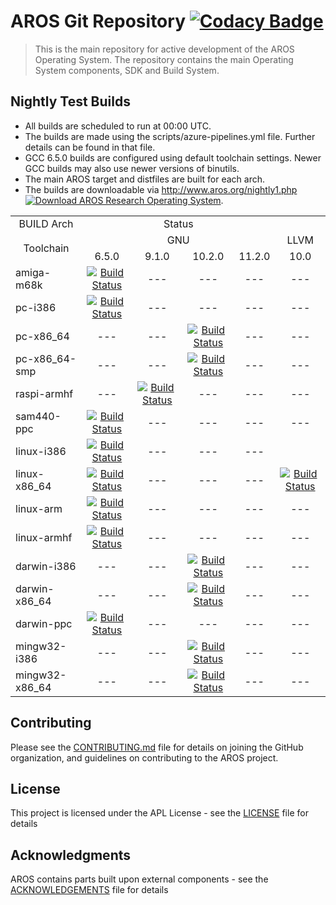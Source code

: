# AROS Git Repository [![Codacy Badge](https://app.codacy.com/project/badge/Grade/8dd5a86f87064c14ba75f291c045e788)](https://www.codacy.com/gh/aros-development-team/AROS/dashboard?utm_source=github.com&amp;utm_medium=referral&amp;utm_content=aros-development-team/AROS&amp;utm_campaign=Badge_Grade)

> This is the main repository for active development of the AROS Operating System.
> The repository contains the main Operating System components, SDK and Build System.


## Nightly Test Builds


* All builds are scheduled to run at 00:00 UTC.
* The builds are made using the scripts/azure-pipelines.yml file. Further details can be found in that file.
* GCC 6.5.0 builds are configured using default toolchain settings. Newer GCC builds may also use newer versions of binutils.
* The main AROS target and distfiles are built for each arch.
* The builds are downloadable via http://www.aros.org/nightly1.php [![Download AROS Research Operating System](https://img.shields.io/sourceforge/dt/aros.svg)](https://sourceforge.net/projects/aros/files/nightly2/).

<table>
  <tr>
    <td style="text-align:center">BUILD Arch</td>
    <td colspan=4 style="text-align:center">Status</td>
  </tr>
  <tr>
    <td rowspan=2 style="text-align:center">Toolchain</td>
    <td colspan="4" style="text-align:center">GNU</td>
    <td style="text-align:center">LLVM</td>
  </tr>
  <tr>
    <td style="text-align:center">6.5.0</td>
    <td style="text-align:center">9.1.0</td>
    <td style="text-align:center">10.2.0</td>
    <td style="text-align:center">11.2.0</td>
    <td style="text-align:center">10.0</td>
  </tr>
  <tr>
    <td>amiga-m68k</td>
    <td style="text-align:center">
      <a href="https://dev.azure.com/aros-development-team/AROS/_build/latest?definitionId=14&branchName=master"><img alt="Build Status" src="https://dev.azure.com/aros-development-team/AROS/_apis/build/status/aros-development-team.AROS-amiga-m68k?branchName=master"></a>
    </td>
    <td style="text-align:center"> --- </td>
    <td style="text-align:center"> --- </td>
    <td style="text-align:center"> --- </td>
    <td style="text-align:center"> --- </td>
  </tr>
  <tr>
    <td>pc-i386</td>
    <td style="text-align:center">
      <a href="https://dev.azure.com/aros-development-team/AROS/_build/latest?definitionId=16&branchName=master"><img alt="Build Status" src="https://dev.azure.com/aros-development-team/AROS/_apis/build/status/aros-development-team.AROS-pc-i386?branchName=master"></a>
    </td>
    <td style="text-align:center"> --- </td>
    <td style="text-align:center"> --- </td>
    <td style="text-align:center"> --- </td>
    <td style="text-align:center"> --- </td>
  </tr>
  <tr>
    <td>pc-x86_64</td>
    <td style="text-align:center"> --- </td>
    <td style="text-align:center"> --- </td>
    <td style="text-align:center">
      <a href="https://dev.azure.com/aros-development-team/AROS/_build/latest?definitionId=17&branchName=master"><img alt="Build Status" src="https://dev.azure.com/aros-development-team/AROS/_apis/build/status/aros-development-team.AROS-pc-x86_64?branchName=master"></a>
    </td>
    <td style="text-align:center"> --- </td>
    <td style="text-align:center"> --- </td>
  </tr>
  <tr>
    <td>pc-x86_64-smp</td>
    <td style="text-align:center"> --- </td>
    <td style="text-align:center"> --- </td>
    <td style="text-align:center">
      <a href="https://dev.azure.com/aros-development-team/AROS/_build/latest?definitionId=15&branchName=master"><img alt="Build Status" src="https://dev.azure.com/aros-development-team/AROS/_apis/build/status/aros-development-team.AROS-pc-x86_64-smp?branchName=master"></a>
    </td>
    <td style="text-align:center"> --- </td>
    <td style="text-align:center"> --- </td>
  </tr>
  <tr>
    <td>raspi-armhf</td>
    <td style="text-align:center"> --- </td>
    <td style="text-align:center">
      <a href="https://dev.azure.com/aros-development-team/AROS/_build/latest?definitionId=19&branchName=master"><img alt="Build Status" src="https://dev.azure.com/aros-development-team/AROS/_apis/build/status/aros-development-team.AROS-raspi-armhf?branchName=master"></a>
    </td>
    <td style="text-align:center"> --- </td>
    <td style="text-align:center"> --- </td>
    <td style="text-align:center"> --- </td>
  </tr>
  <tr>
    <td>sam440-ppc</td>
    <td style="text-align:center">
      <a href="https://dev.azure.com/aros-development-team/AROS/_build/latest?definitionId=20&branchName=master"><img alt="Build Status" src="https://dev.azure.com/aros-development-team/AROS/_apis/build/status/aros-development-team.AROS-sam440-ppc?branchName=master"></a>
    </td>
    <td style="text-align:center"> --- </td>
    <td style="text-align:center"> --- </td>
    <td style="text-align:center"> --- </td>
    <td style="text-align:center"> --- </td>
  </tr>
  <tr>
    <td>linux-i386</td>
    <td style="text-align:center">
      <a href="https://dev.azure.com/aros-development-team/AROS/_build/latest?definitionId=21&branchName=master"><img alt="Build Status" src="https://dev.azure.com/aros-development-team/AROS/_apis/build/status/aros-development-team.AROS-linux-i386?branchName=master"></a>
    </td>
    <td style="text-align:center"> --- </td>
    <td style="text-align:center"> --- </td>
    <td style="text-align:center"> --- </td>
  </tr>
  <tr>
    <td>linux-x86_64</td>
    <td style="text-align:center">
      <a href="https://dev.azure.com/aros-development-team/AROS/_build/latest?definitionId=18&branchName=master"><img alt="Build Status" src="https://dev.azure.com/aros-development-team/AROS/_apis/build/status/aros-development-team.AROS-linux-x86_64-gnu?branchName=master"></a>
    </td>
    <td style="text-align:center"> --- </td>
    <td style="text-align:center"> --- </td>
    <td style="text-align:center"> --- </td>
    <td style="text-align:center">
      <a href="https://dev.azure.com/aros-development-team/AROS/_build/latest?definitionId=26&branchName=master"><img alt="Build Status" src="https://dev.azure.com/aros-development-team/AROS/_apis/build/status/aros-development-team.AROS-linux-x86_64-llvm?branchName=master"></a>
    </td>
  </tr>
  <tr>
    <td>linux-arm</td>
    <td style="text-align:center">
      <a href="https://dev.azure.com/aros-development-team/AROS/_build/latest?definitionId=29&branchName=master"><img alt="Build Status" src="https://dev.azure.com/aros-development-team/AROS/_apis/build/status/aros-development-team.AROS-linux-arm?branchName=master"></a>
    </td>
    <td style="text-align:center"> --- </td>
    <td style="text-align:center"> --- </td>
    <td style="text-align:center"> --- </td>
    <td style="text-align:center"> --- </td>
  </tr>
  <tr>
    <td>linux-armhf</td>
    <td style="text-align:center">
      <a href="https://dev.azure.com/aros-development-team/AROS/_build/latest?definitionId=28&branchName=master"><img alt="Build Status" src="https://dev.azure.com/aros-development-team/AROS/_apis/build/status/aros-development-team.AROS-linux-armhf?branchName=master"></a>
    </td>
    <td style="text-align:center"> --- </td>
    <td style="text-align:center"> --- </td>
    <td style="text-align:center"> --- </td>
    <td style="text-align:center"> --- </td>
  </tr>
  <tr>
    <td>darwin-i386</td>
    <td style="text-align:center"> --- </td>
    <td style="text-align:center"> --- </td>
    <td style="text-align:center">
      <a href="https://dev.azure.com/aros-development-team/AROS/_build/latest?definitionId=24&branchName=master"><img alt="Build Status" src="https://dev.azure.com/aros-development-team/AROS/_apis/build/status/aros-development-team.AROS-darwin-i386?branchName=master"></a>
    </td>
    <td style="text-align:center"> --- </td>
    <td style="text-align:center"> --- </td>
  </tr>
  <tr>
    <td>darwin-x86_64</td>
    <td style="text-align:center"> --- </td>
    <td style="text-align:center"> --- </td>
    <td style="text-align:center">
      <a href="https://dev.azure.com/aros-development-team/AROS/_build/latest?definitionId=22&branchName=master"><img alt="Build Status" src="https://dev.azure.com/aros-development-team/AROS/_apis/build/status/aros-development-team.AROS-darwin-x86_64?branchName=master"></a>
    </td>
    <td style="text-align:center"> --- </td>
    <td style="text-align:center"> --- </td>
  </tr>
  <tr>
    <td>darwin-ppc</td>
    <td style="text-align:center">
      <a href="https://dev.azure.com/aros-development-team/AROS/_build/latest?definitionId=25&branchName=master"><img alt="Build Status" src="https://dev.azure.com/aros-development-team/AROS/_apis/build/status/aros-development-team.AROS-darwin-ppc?branchName=master"></a>
    </td>
    <td style="text-align:center"> --- </td>
    <td style="text-align:center"> --- </td>
    <td style="text-align:center"> --- </td>
    <td style="text-align:center"> --- </td>
  </tr>
  <tr>
    <td>mingw32-i386</td>
    <td style="text-align:center"> --- </td>
    <td style="text-align:center"> --- </td>
    <td style="text-align:center">
      <a href="https://dev.azure.com/aros-development-team/AROS/_build/latest?definitionId=23&branchName=master"><img alt="Build Status" src="https://dev.azure.com/aros-development-team/AROS/_apis/build/status/aros-development-team.AROS-mingw32-i386?branchName=master"></a>
    </td>
    <td style="text-align:center"> --- </td>
    <td style="text-align:center"> --- </td>
  </tr>
  <tr>
    <td>mingw32-x86_64</td>
    <td style="text-align:center"> --- </td>
    <td style="text-align:center"> --- </td>
    <td style="text-align:center">
      <a href="https://dev.azure.com/aros-development-team/AROS/_build/latest?definitionId=30&branchName=master"><img alt="Build Status" src="https://dev.azure.com/aros-development-team/AROS/_apis/build/status/aros-development-team.AROS-mingw32-x86_64?branchName=master"></a>
    </td>
    <td style="text-align:center"> --- </td>
    <td style="text-align:center"> --- </td>
  </tr>
</table>

## Contributing

Please see the [CONTRIBUTING.md](CONTRIBUTING.md) file for details on joining the GitHub organization, and guidelines on contributing to the AROS project.

## License

This project is licensed under the APL License - see the [LICENSE](LICENSE) file for details

## Acknowledgments

AROS contains parts built upon external components - see the [ACKNOWLEDGEMENTS](ACKNOWLEDGEMENTS) file for details


